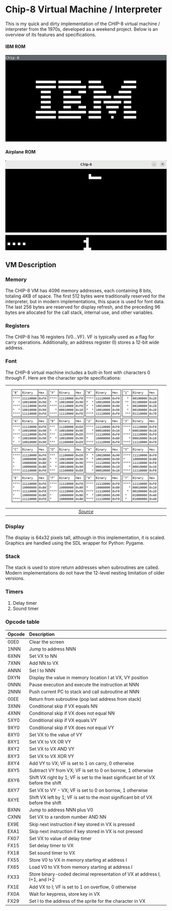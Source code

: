 # Chip-8 Virtual Machine / Interpreter

This is my quick and dirty implementation of the CHIP-8 virtual machine / interpreter from the 1970s, developed as a weekend project. Below is an overview of its features and specifications.


#### IBM ROM

![ibm rom demo](demos/ibm.png)

#### Airplane ROM

![Hello](demos/airplane.gif)

## VM Description

### Memory

The CHIP-8 VM has 4096 memory addresses, each containing 8 bits, totaling 4KB of space. The first 512 bytes were traditionally reserved for the interpreter, but in modern implementations, this space is used for font data. The last 256 bytes are reserved for display refresh, and the preceding 96 bytes are allocated for the call stack, internal use, and other variables.


### Registers

The CHIP-8 has 16 registers (V0...VF). VF is typically used as a flag for carry operations. Additionally, an address register (I) stores a 12-bit wide address.


### Font

The CHIP-8 virtual machine includes a built-in font with characters 0 through F. Here are the character sprite specifications:

| ![space-1.jpg](demos/font.jpeg) |
|:--:| 
| *[Source](https://www.cs.columbia.edu/~sedwards/classes/2016/4840-spring/designs/Chip8.pdf)* |




### Display

The display is 64x32 pixels tall, although in this implementation, it is scaled. Graphics are handled using the SDL wrapper for Python: Pygame.


### Stack

The stack is used to store return addresses when subroutines are called. Modern implementations do not have the 12-level nesting limitation of older versions.


### Timers

1. Delay timer
2. Sound timer


### Opcode table

| Opcode | Description |
| :--- | :--- |
| 00E0 | Clear the screen |
| 1NNN | Jump to address NNN |
| 6XNN | Set VX to NN |
| 7XNN | Add NN to VX |
| ANNN | Set I to NNN |
| DXYN | Display the value in memory location I at VX, VY position |
| 0NNN | Pause execution and execute the instruction at NNN |
| 2NNN | Push current PC to stack and call subroutine at NNN |
| 00EE | Return from subroutine (pop last address from stack) |
| 3XNN | Conditional skip if VX equals NN |
| 4XNN | Conditional skip if VX does not equal NN |
| 5XY0 | Conditional skip if VX equals VY |
| 9XY0 | Conditional skip if VX does not equal VY |
| 8XY0 | Set VX to the value of VY |
| 8XY1 | Set VX to VX OR VY |
| 8XY2 | Set VX to VX AND VY |
| 8XY3 | Set VX to VX XOR VY |
| 8XY4 | Add VY to VX; VF is set to 1 on carry, 0 otherwise |
| 8XY5 | Subtract VY from VX; VF is set to 0 on borrow, 1 otherwise |
| 8XY6 | Shift VX right by 1; VF is set to the least significant bit of VX before the shift |
| 8XY7 | Set VX to VY - VX; VF is set to 0 on borrow, 1 otherwise |
| 8XYE | Shift VX left by 1; VF is set to the most significant bit of VX before the shift |
| BXNN | Jump to address NNN plus V0 |
| CXNN | Set VX to a random number AND NN |
| EX9E | Skip next instruction if key stored in VX is pressed |
| EXA1 | Skip next instruction if key stored in VX is not pressed |
| FX07 | Set VX to value of delay timer |
| FX15 | Set delay timer to VX |
| FX18 | Set sound timer to VX |
| FX55 | Store V0 to VX in memory starting at address I |
| FX65 | Load V0 to VX from memory starting at address I |
| FX33 | Store binary-coded decimal representation of VX at address I, I+1, and I+2 |
| FX1E | Add VX to I; VF is set to 1 on overflow, 0 otherwise |
| FX0A | Wait for keypress, store key in VX |
| FX29 | Set I to the address of the sprite for the character in VX |


